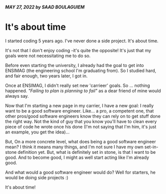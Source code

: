 ##### MAY 27, 2022 *by* SAAD BOULAGUIEM

# It's about time

I started coding 5 years ago. I've never done a side project. It's about time.

It's not that I don't enjoy coding -it's quite the opposite! It's just that my goals were not necessitating me to do so.

Before even starting the university, I already had the goal to get into ENSIMAG (the engineering school I'm graduating from).
So I studied hard, and fair enough, two years later, I got in.

Once at ENSIMAG, I didn't really set new 'carrieer' goals. So ... nothing happened. *"Failing to plan is planning to fail"* as a dear friend of mine would always say.

Now that I'm starting a new page in my carrier, I have a new goal: I really want to be a good software engineer. Like... a pro, a competent one, that other pros/good software engineers know they can rely on to get stuff done the right way. Not the kind of guy that you know you'll have to clean every piece of code he wrote once his done (I'm not saying that I'm him, it's just an example, you get the idea)...

But, On a more concrete level, what does being a good software engineer mean? I think it means many things, and I'm not sure I have my own set-in-stone definition yet. But, what is definitely set in stone, is that I want to be good. And to become good, I might as well start acting like I'm already good.

And what would a good software engineer would do?
Well for starters, he would be doing side projects :)

It's about time!